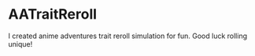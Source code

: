 # AATraitReroll
I created anime adventures trait reroll simulation for fun. Good luck rolling unique!
